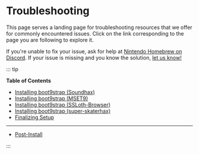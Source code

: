 # Troubleshooting

This page serves a landing page for troubleshooting resources that we offer for commonly encountered issues. Click on the link corresponding to the page you are following to explore it.

If you're unable to fix your issue, ask for help at [Nintendo Homebrew on Discord](https://discord.gg/MWxPgEp). If your issue is missing and you know the solution, [let us know!](https://github.com/hacks-guide/Guide_3DS/issues)

::: tip

**Table of Contents**

* [Installing boot9strap (Soundhax)](troubleshooting-soundhax)
* [Installing boot9strap (MSET9)](troubleshooting-mset9)
* [Installing boot9strap (SSLoth-Browser)](troubleshooting-ssloth-browser)
* [Installing boot9strap (super-skaterhax)](troubleshooting-super-skaterhax)
* [Finalizing Setup](troubleshooting-finalizing-setup)

---

* [Post-Install](troubleshooting-post-install)

:::
